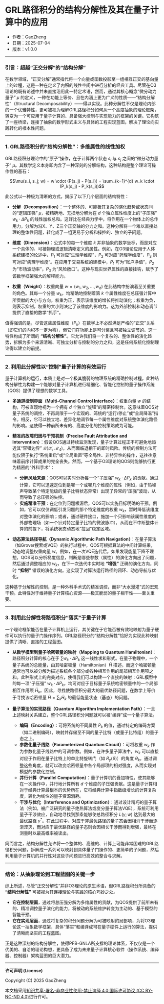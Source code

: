 # **GRL路径积分的结构分解性及其在量子计算中的应用**

- 作者：GaoZheng
- 日期：2025-07-04
- 版本：v1.0.0

---

### 引言：超越“正交分解”的“结构分解”

在数学领域，“正交分解”通常指代将一个向量或函数投影至一组相互正交的基向量上的过程，这是一种在定义了内积的线性空间中进行分析的经典工具。尽管在O3理论的既有论述中并未直接沿用此一特定术语，然而，通过其核心概念“微分动力量子” $\mu$ 的定义，一种在功能上等价、且在内涵上更为广义的性质——“结构分解性”（Structural Decomposability）——得以实现。此种分解性不仅是理论内部的一个优雅特性，更可被视为理解GRL路径积分如何从一个高度抽象的理论框架，转变为一个可应用于量子计算的、具备强大控制与实现能力的框架的关键。它构筑了一座桥梁，连接了抽象的数学形式主义与具体的工程实现蓝图，解决了理论向实践转化的根本性问题。

---

### 1. GRL路径积分的“结构分解性”：多维属性的线性加权

GRL路径积分理论中的“原子”操作，在于计算两个状态 $s_i$ 与 $s_j$ 之间的“微分动力量子” $\mu$。其数学定义本身即内含了一种深刻的分解结构，这种结构是整个理论可操作性的基石：

$$\mu(s_i, s_j; w) = w \cdot (P(s_j) - P(s_i)) = \sum_{k=1}^{d} w_k \cdot (P_k(s_j) - P_k(s_i))$$

此公式以一种极为清晰的方式，揭示了以下几个层面的结构特性：

* **分解（Decomposition）**：一个整体的、可能极其复杂的演化趋势或状态间的“逻辑压强” $\mu$，被精确地、无损地分解为在 $d$ 个独立属性维度上的“子压强” $w_k \cdot \Delta P_k$ 的线性加权总和。这好比在经典力学中，将作用在一个物体上的总作用力，分解为沿X、Y、Z三个正交轴的分力之和。这种分解将一个难以直接处理的整体性问题，转化成了一组更易于分析和操控的、独立的子问题。

* **维度（Dimension）**：公式中的每一个维度 $k$ 并非抽象的数学坐标，而是对应一个具体的、可被物理或逻辑清晰定义的属性。例如，在O3理论应用于人体系统建模的论述中，$P_1$ 可对应“生理学维度”，$P_2$ 可对应“药理学维度”，$P_3$ 则可对应“病理学维度”。在应用于交易系统的建模中，$P_1$ 可为“账户净值”，$P_2$ 为“市场波动率”，$P_3$ 为“风险敞口”。这种与现实世界属性的直接挂钩，赋予了该数学框架强大的解释能力。

* **权重（Weight）**：权重向量 $w = (w_1, w_2, ..., w_d)$ 在此结构中扮演着至关重要的角色。其每一个分量 $w_k$，均精确地控制着第 $k$ 个属性维度在总压强计算中所贡献的大小与方向。权重为正，表示该维度的增长将推动演化；权重为负，则表示抑制。权重的大小则决定了该维度的影响力。这为外部控制和动态调节提供了直接的数学“抓手”。

值得强调的是，尽管这些属性维度（$P_k$）在数学上不必然满足严格的“正交”关系（即它们的内积不一定为零），但它们在功能上是可分离且可被独立调节的。这一特性构成了所谓的 **“结构分解性”**。它允许我们将一个复杂的、整体性的演化趋势，拆解为多个来源清晰、可独立分析与控制的分力之和，这是任何系统化控制理论得以建立的前提。

---

### 2. 利用此分解性以“控制”量子计算的有效运行

量子计算机的运行，本质上是对一个极其脆弱的物理系统的精确控制过程。此种结构分解性为构建一个能够对量子计算机进行精细化、智能化控制的量子操作系统（QOS）提供了理想的数学工具。

* **多通道控制界面（Multi-Channel Control Interface）**：权重向量 $w$ 的结构，可被直观地视为一个拥有 $d$ 个独立“旋钮”的精密控制台。这意味着QOS对量子系统的调控，不再局限于一个宏观的、笼统的“运行/停止”或“全局降温”指令。相反，它可以独立地、差异化地调节每一个属性维度对系统整体演化路径的影响。这使得一种前所未有的、高度分化的控制策略成为可能。

* **精准的故障归因与干预机制（Precise Fault Attribution and Intervention）**：假设QOS通过持续监测发现，量子计算过程正不可避免地趋近其“容错边界” $\mathcal{B}(\mathcal{K}, \mathcal{M}_4)$，从而面临退相干的即时风险。传统的控制方法可能仅限于执行“系统重启”或“全局重置”等全局性、非特异性的操作，这往往意味着前序计算成果的完全丧失。然而，一个基于O3理论的QOS则能够执行更为精密的“外科手术”：
    * **分解风险来源**：QOS可以实时分析每一个“子压强” $w_k \cdot \Delta P_k$ 的贡献。通过计算，它可以迅速定位到是哪一个或哪几个维度的属性（例如，由于热噪声导致某个特定能级的量子比特状态异常）出现了异常的“压强”波动，从而导致了总压强的失控。
    * **实施精准干预**：在定位到问题根源后，QOS可以实施目标明确的干预。例如，它可以仅仅调低引发问题的那个特定维度的权重 $w_k$，暂时降低该维度对整体演化的影响；或者，通过硬件接口，施加一个只影响该属性维度的外部物理场（如一个针对特定量子比特的微波脉冲），从而在不中断整体计算的前提下，将系统状态动态地“拉回”稳定区域。

* **动态算法路径导航（Dynamic Algorithmic Path Navigation）**：在量子算法（如Grover搜索或VQE）的执行过程中，QOS可根据算法的中间计算结果，动态地调整权重向量 $w$。例如，在一次VQE迭代后，如果发现能量下降不理想，QOS可以分析梯度信息，判断是哪些参数（属性）的演化方向出了问题，然后通过调整相应的 $w_k$，在下一次迭代中实时地 **“增强”** 正确的演化方向，同时 **“抑制”** 错误的演化方向。这实现了对算法运行路径的闭环、动态导航与优化。

这种基于分解性的控制，是一种外科手术式的精准调控，而非“大水漫灌”式的宏观干预。此特性对于维持量子计算核心资源——极其脆弱的量子相干性——至关重要。

---

### 3. 利用此分解性将路径积分“落实”于量子计算

一个理论框架能否在量子计算机上运行，其关键在于它能否被有效地映射为量子硬件可以执行的量子门操作序列。GRL路径积分的“结构分解性”恰好为实现此种映射提供了清晰、直接的工程蓝图。

* **从数学模型到量子哈密顿量的映射（Mapping to Quantum Hamiltonian）**：路径积分计算的核心在于 $\sum w_k \cdot \Delta P_k$ 这一线性求和形式。在量子物理中，一个量子系统的总能量，由其哈密顿量（Hamiltonian）$\hat{H}$ 描述，而这个哈密顿量通常也可以被分解为描述系统各个部分或各种相互作用的局部相互作用项之和。此种形式上的完美对应，使得我们可以构建一个直接的映射：GRL模型中的每一项“子压强” $w_k \cdot \Delta P_k$，均可对应于目标量子系统哈密顿量中的一个局部相互作用项 $\hat{H}_k$。因此，寻找使路径积分最大的最优路径问题，在数学上等价于寻找该哈密顿量 $\hat{H} = \sum_k \hat{H}_k$ 的最低能量状态（基态）的问题。

* **量子算法的实现路径（Quantum Algorithm Implementation Path）**：一旦上述映射关系建立，整个GRL路径积分问题就可以被“编译”成一个量子算法。
    * **编码（Encoding）**：可将系统的不同属性 $P_k$ 的值，通过特定的编码方案（如二进制编码），映射并存储至不同的量子比特（或量子比特组）的量子态之上。
    * **参数化量子线路（Parameterized Quantum Circuit）**：可将权重 $w_k$ 作为参数化量子线路中的可调参数。例如，在许多量子算法中，$w_k$ 可以直接对应于作用在量子比特上的单比特旋转门（如 $R_y(\theta)$）的角度 $\theta_k$。通过调整这些角度，就可以改变哈密顿量中各个局部项的相对强度，从而实现对模型的参数化控制。
    * **并行计算（Parallel Computation）**：量子计算机的叠加特性，使其能够在一次操作中，并行地计算所有 $d$ 个维度的子压强贡献。这是量子计算相对于经典计算最根本的优势所在，它将经典计算中指数级增长的计算复杂度，转化为线性的量子资源消耗。
    * **干涉与优化（Interference and Optimization）**：通过设计精巧的量子算法（例如，被广泛研究的量子绝热算法或变分量子算法VQE），系统可利用量子干涉效应，自动地寻找到那条能够使总路径积分 $L(\gamma; w)$ 达到最大的最优路径 $\gamma^*$。在此过程中，对应于非最优路径的量子态会因相消干涉而逐渐湮灭，而对应于最优路径的量子态则会因相长干涉而得到增强，最终在测量时以最高概率被读出。

简而言之，结构分解性允许将一个整体的、高维的、计算上可能非常困难的GRL路径积分问题，拆解成一系列可以映射到具体量子门操作的、更简单的子问题，然后利用量子计算机的并行性对这些子问题进行高效的整合与求解。

---

### 结论：从抽象理论到工程蓝图的关键一步

综上所述，尽管“正交分解性”并非O3理论的原生术语，但GRL路径积分所具备的 **“结构分解性”** 可被视为其连接理论与实践的核心巧妙之处。

* **它在控制层面**，通过将总压强分解为多维属性的贡献，为QOS提供了前所未有的、精准调控量子演化的能力，将被动的系统维护转变为主动的、基于模型的智能干预。
* **它在实现层面**，通过将复杂的积分问题分解为可被映射的局部项，为将O3理论这一抽象数学框架，具体“落实”和编译成可在量子硬件上运行的算法，提供了清晰而坚实的工程蓝图。

正是这种深刻的结构分解性，使得PFB-GNLA所支撑的理论体系，不仅仅是一个优美的、自洽的理论构想，更具备了成为未来量子计算核心软件（操作系统、编译器、控制器）架构蓝图的巨大潜力。

---

**许可声明 (License)**

Copyright (C) 2025 GaoZheng 

本文档采用[知识共享-署名-非商业性使用-禁止演绎 4.0 国际许可协议 (CC BY-NC-ND 4.0)](https://creativecommons.org/licenses/by-nc-nd/4.0/deed.zh-Hans)进行许可。
